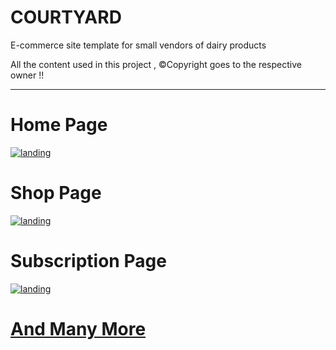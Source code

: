 # COURTYARD

E-commerce site template for small vendors of dairy products

All the content used in this project , ©Copyright goes to the respective owner !!

<hr>

# Home Page

<a href="https://ibb.co/mJ8YxhM"><img src="https://i.ibb.co/wysbvpx/landing.png" alt="landing" border="0"></a>

# Shop Page
<a href="https://ibb.co/QD9bmvw"><img src="https://i.ibb.co/jJh64kX/landing.png" alt="landing" border="0"></a>

# Subscription Page

<a href="https://ibb.co/k4jJ9Rj"><img src="https://i.ibb.co/VgRxQ7R/landing.png" alt="landing" border="0"></a>

<a href=""> <h1>And Many More </h3></a>


